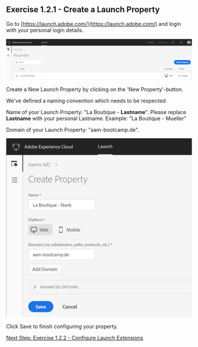 ## Exercise 1.2.1 - Create a Launch Property

Go to [https://launch.adobe.com/](https://launch.adobe.com/) and login with your personal login details.

![Launch Setup](./images/launch1.png)

Create a New Launch Property by clicking on the 'New Property'-button.

We've defined a naming convention which needs to be respected:

Name of your Launch Property: "La Boutique - **Lastname**". Please replace **Lastname** with your personal Lastname. Example: "La Boutique - Mueller"

Domain of your Launch Property: "aam-bootcamp.de".

![Launch Setup](./images/launch2.png)

Click Save to finish configuring your property.

[Next Step: Exercise 1.2.2 - Configure Launch Extensions](./ex2.md)



